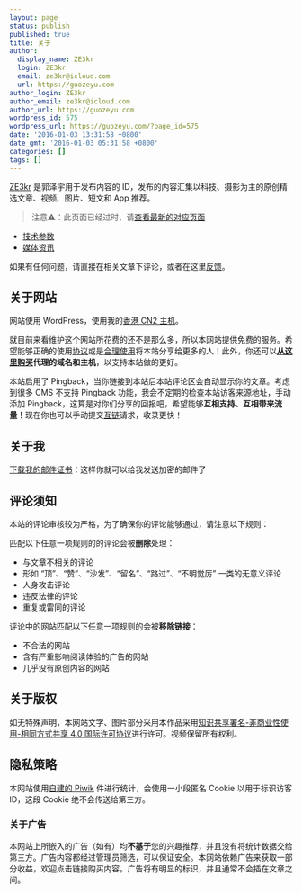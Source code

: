 ```yaml
---
layout: page
status: publish
published: true
title: 关于
author:
  display_name: ZE3kr
  login: ZE3kr
  email: ze3kr@icloud.com
  url: https://guozeyu.com
author_login: ZE3kr
author_email: ze3kr@icloud.com
author_url: https://guozeyu.com
wordpress_id: 575
wordpress_url: https://guozeyu.com/?page_id=575
date: '2016-01-03 13:31:58 +0800'
date_gmt: '2016-01-03 05:31:58 +0800'
categories: []
tags: []
---
```

<p><a href="https://guozeyu.com" target="_blank">ZE3kr</a> 是郭泽宇用于发布内容的 ID，发布的内容汇集以科技、摄影为主的原创精选文章、视频、图片、短文和 App 推荐。</p>
<blockquote><p>注意⚠️：此页面已经过时，请<a href="https://wiki.tlo.xyz/用户:ZE3kr">查看最新的对应页面</a></p></blockquote>
<ul>
<li><a href="https://guozeyu.com/specs/">技术参数</a></li>
<li><a href="https://guozeyu.com/press/">媒体资讯</a></li>
</ul>
<p>如果有任何问题，请直接在相关文章下评论，或者在这里<a href="https://guozeyu.com/feedback/">反馈</a>。</p>
<h2>关于网站</h2>
<p>网站使用 WordPress，使用我的<a href="https://domain.tloxygen.com/web-hosting/index.php" target="_blank">香港 CN2 主机</a>。</p>
<p>就目前来看维护这个网站所花费的还不是那么多，所以本网站提供免费的服务。希望能够正确的使用<a href="https://guozeyu.com/license/">协议</a>或是<a href="https://zh.wikisource.org/wiki/中华人民共和国著作权法#.E7.AC.AC.E5.9B.9B.E8.8A.82.E3.80.80.E6.9D.83.E5.88.A9.E7.9A.84.E9.99.90.E5.88.B6" target="_blank">合理使用</a>将本站分享给更多的人！此外，你还可以<strong><a href="https://domain.tloxygen.com/web-hosting/index.php" target="_blank">从这里购买</a>代理的域名和主机</strong>，以支持本站做的更好。</p>
<p>本站启用了 Pingback，当你链接到本站后本站评论区会自动显示你的文章。考虑到很多 CMS 不支持 Pingback 功能，我会不定期的检查本站访客来源地址，手动添加 Pingback，这算是对你们分享的回报吧，希望能够<strong>互相支持、互相带来流量！</strong>现在你也可以手动提交<a href="https://guozeyu.com/links/">互链</a>请求，收录更快！</p>
<h2>关于我</h2>
<p><a href="https://cdn.landcement.com/uploads/2017/09/email.cer">下载我的邮件证书</a>：这样你就可以给我发送加密的邮件了</p>
<h2 id="comment-notice">评论须知</h2>
<p>本站的评论审核较为严格，为了确保你的评论能够通过，请注意以下规则：</p>
<p>匹配以下任意一项规则的的评论会被<strong>删除</strong>处理：</p>
<ul>
<li>与文章不相关的评论</li>
<li>形如 “顶”、“赞”、“沙发”、“留名”、“路过”、“不明觉厉” 一类的无意义评论</li>
<li>人身攻击评论</li>
<li>违反法律的评论</li>
<li>重复或雷同的评论</li>
</ul>
<p>评论中的网站匹配以下任意一项规则的会被<strong>移除链接</strong>：</p>
<ul>
<li>不合法的网站</li>
<li>含有严重影响阅读体验的广告的网站</li>
<li>几乎没有原创内容的网站</li>
</ul>
<h2>关于版权</h2>
<p><del></del>如无特殊声明，本网站文字、图片部分采用本作品采用<a href="https://creativecommons.org/licenses/by-nc-sa/4.0/" target="_blank" rel="license">知识共享署名-非商业性使用-相同方式共享 4.0 国际许可协议</a>进行许可。视频保留所有权利。</p>
<h2>隐私策略</h2>
<p>本网站使用<a href="https://guozeyu.com/2016/01/piwik-wordpress/">自建的 Piwik</a> 件进行统计，会使用一小段匿名 Cookie 以用于标识访客 ID，这段 Cookie 绝不会传送给第三方。</p>
<h3>关于广告</h3>
<p>本网站上所嵌入的广告（如有）均<strong>不基于</strong>您的兴趣推荐，并且没有将统计数据交给第三方。广告内容都经过管理员筛选，可以保证安全。本网站依赖广告来获取一部分收益，欢迎点击链接购买内容。广告将有明显的标识，并且通常不会插在文章之间。</p>

